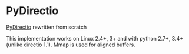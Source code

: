 # PyDirectio
[PyDirectio](https://pypi.python.org/pypi/directio/1.1) rewritten from scratch

This implementation works on Linux 2.4+, 3+ and with python 2.7+, 3.4+ (unlike directio 1.1).
Mmap is used for aligned buffers.
